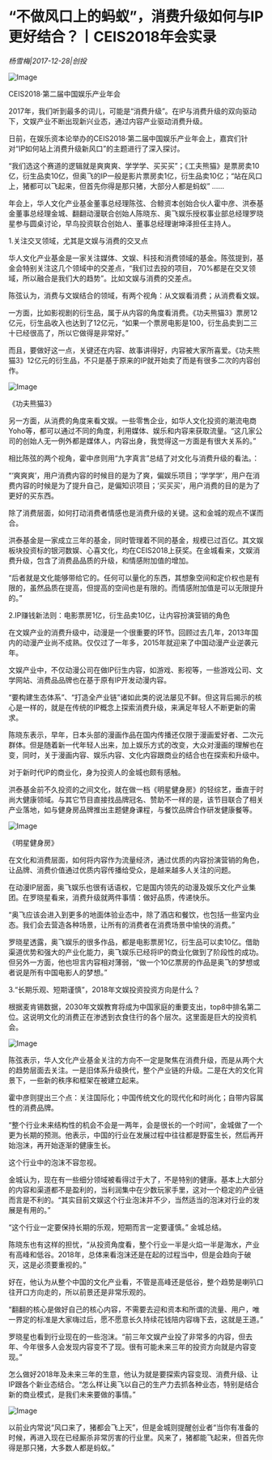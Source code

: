 # “不做风口上的蚂蚁”，消费升级如何与IP更好结合？丨CEIS2018年会实录

*杨雪梅|2017-12-28|创投*

![Image](http://p2.pstatp.com/large/5942000195b39748260a)

CEIS2018·第二届中国娱乐产业年会

2017年，我们听到最多的词儿，可能是“消费升级”。在IP与消费升级的双向驱动下，文娱产业不断出现新兴业态，通过内容产业驱动消费升级。

日前，在娱乐资本论举办的CEIS2018·第二届中国娱乐产业年会上，嘉宾们针对“IP如何站上消费升级新风口”的主题进行了深入探讨。

“我们选这个赛道的逻辑就是爽爽爽、学学学、买买买”；《工夫熊猫》是票房卖10亿，衍生品卖10亿，但奥飞的IP一般是影片票房卖1亿，衍生品卖10亿；“站在风口上，猪都可以飞起来，但首先你得是那只猪，大部分人都是蚂蚁” ……

年会上，华人文化产业基金董事总经理陈弦、合鲸资本创始合伙人霍中彦、洪泰基金董事总经理金城、翻翻动漫联合创始人陈晓东、奥飞娱乐授权事业部总经理罗晓星参与圆桌讨论，早鸟投资联合创始人、董事总经理谢坤泽担任主持人。

1.关注交叉领域，尤其是文娱与消费的交叉点

华人文化产业基金是一家关注媒体、文娱、科技和消费领域的基金。陈弦提到，基金会特别关注这几个领域中的交差点，“我们过去投的项目， 70%都是在交叉领域，所以融合是我们大的趋势”。比如文娱与消费的交差点。

陈弦认为，消费与文娱结合的领域，有两个视角：从文娱看消费；从消费看文娱。

一方面，比如影视剧的衍生品，属于从内容的角度看消费。《功夫熊猫3》票房12亿元，衍生品收入也达到了12亿元，“如果一个票房电影是100，衍生品卖到二三十已经很高了，所以它做得是非常好。”

而且，要做好这一点，关键还在内容、故事讲得好，内容被大家所喜爱。《功夫熊猫3》12亿元的衍生品，不只是基于原来的IP就开始卖了而是有很多二次的内容创作。

![Image](http://p1.pstatp.com/large/5940000220b7c8ea1564)

《功夫熊猫3》

另一方面，从消费的角度来看文娱。一些零售企业，如华人文化投资的潮流电商Yoho等，都可以通过不同的角度，利用媒体、娱乐和内容来获取流量。“这几家公司的创始人无一例外都是媒体人，内容出身，我觉得这一方面是有很大关系的。”

相比陈弦的两个视角，霍中彦则用“九字真言”总结了对文化与消费升级的看法。：

“‘爽爽爽’，用户消费内容的时候目的是为了爽，偏娱乐项目；‘学学学’，用户在消费内容的时候是为了提升自己，是偏知识项目；‘买买买’，用户消费的目的是为了更好的买东西。

除了消费层面，如何打动消费者情感也是消费升级的关键。这和金城的观点不谋而合。

洪泰基金是一家成立三年的基金，同时管理着不同的基金，规模已过百亿。其文娱板块投资标的银河数娱、心喜文化，均在CEIS2018上获奖。在金城看来，文娱消费升级，包含了消费品品质的升级，和情感附加值的增加。

“后者就是文化能够带给它的。任何可以量化的东西，其想象空间和定价权也是有限的，虽然品质在提高，但提高的空间也是有限的。而情感附加值是可以无限提升的。”

2.IP赚钱新法则：电影票房1亿，衍生品卖10亿，让内容扮演营销的角色

在文娱产业的消费升级中，动漫是一个很重要的环节。回顾过去几年，2013年国内的动漫产业尚不成熟。仅仅过了一年多，2015年就迎来了中国动漫产业逆袭元年。

文娱产业中，不仅动漫公司在做IP衍生内容，如游戏、影视等，一些游戏公司、文学网站、消费品品牌也在基于原有IP开发动漫内容。

“要构建生态体系”、“打造全产业链”诸如此类的说法屡见不鲜。但这背后揭示的核心是一样的，就是在传统的IP概念上探索消费升级，来满足年轻人不断更新的需求。

陈晓东表示，早年，日本头部的漫画作品在国内传播还仅限于漫画爱好者、二次元群体。但是随着新一代年轻人出来，加上娱乐方式的改变，大众对漫画的理解也在变，同时，关于漫画内容、娱乐内容、文化内容跟商业的结合也在探索和升级中。

对于新时代IP的商业化，身为投资人的金城也颇有感触。

洪泰基金前不久投资的之间文化，就在做一档《明星健身房》的轻综艺，垂直于时尚大健康领域。与其它节目直接找品牌冠名、赞助不一样的是，该节目联合了相关产业落地，如与健身房品牌推出主题健身课程，与餐饮品牌合作研发健康餐等。

![Image](http://p2.pstatp.com/large/5940000220b8aab6e913)

《明星健身房》

在文化和消费层面，如何将内容作为流量经济，通过优质的内容扮演营销的角色，让品牌、消费价值通过优质内容传播给受众，是越来越多人关注的问题。

在动漫IP层面，奥飞娱乐也很有话语权，它是国内领先的动漫及娱乐文化产业集团。在罗晓星看来，消费升级就两件事情：做好品质，传递快乐。

“奥飞应该会进入到更多的地面体验业态中，除了酒店和餐饮，也包括一些室内业态。我们会去营造各种场景，让所有的消费者在消费场景中愉快的消费。”

罗晓星透露，奥飞娱乐的很多作品，都是电影票房1亿，衍生品可以卖10亿。借助渠道优势和强大的产业化能力，奥飞娱乐已经将IP的商业化做到了阶段性的成功。但另外一方面，他也坦言内容相对薄弱，“做一个10亿票房的作品是奥飞的梦想或者说是所有中国电影人的梦想。”

3.“长期乐观、短期谨慎”，2018年文娱投资投资方向是什么？

根据麦肯锡数据，2030年文娱教育将成为中国家庭的重要支出，top8中排名第二位。这说明文化的消费正在渗透到衣食住行的各个层次。这里面是巨大的投资机会。

![Image](http://p2.pstatp.com/large/5940000220b991df5a3c)

陈弦表示，华人文化产业基金关注的方向不一定是聚焦在消费升级，而是从两个大的趋势层面去关注。一是旧体系升级换代，整个产业链的升级。二是在大的文化背景下，一些新的秩序和框架在被建立起来。

霍中彦则提出三个点：关注国际化；中国传统文化的现代化和时尚化；自带内容属性的消费品牌。

“整个行业未来结构性的机会不会是一两年，会是很长的一个时间”，金城做了一个更为长期的预测。他表示，中国的行业在发展过程中往往都是野蛮生长，然后再开始泡沫，再开始逐渐的健康生长。

这个行业中的泡沫不容忽视。

金城认为，现在有一些细分领域被看得过于大了，不是特别的健康。基本上大部分的内容和渠道都不是盈利的，当利润集中在少数玩家手里，这对一个稳定的产业链而言是不利的。“其实目前文娱这个行业泡沫并不少，当然适当的泡沫对行业的发展是有用的。”

“这个行业一定要保持长期的乐观，短期而言一定要谨慎。” 金城总结。

陈晓东也有这样的担忧，“从投资角度看，整个行业一半是火焰一半是海水，产业有高峰和低谷。2018年，总体来看泡沫还是在起的过程当中，但是会趋向于破灭，这是必须要重视的。”

好在，他认为从整个中国的文化产业看，不管是高峰还是低谷，整个趋势是喇叭口往开口方向走的，所以前景还是非常乐观的。

“翻翻的核心是做好自己的核心内容，不需要去迎和资本和所谓的流量、用户，唯一界定的标准是大家嗨过后，愿不愿意长久持续花钱陪内容嗨下去，这就是王道。”

罗晓星也看到行业现在的一些泡沫。“前三年文娱产业投了非常多的内容，但去年、今年很多人会发现内容变不了现。很有可能未来三年的投资方向就是内容变现。”

怎么做好2018年及未来三年的生意，他认为就是要探索内容变现、消费升级、让IP跟各个新业态结合。“怎么样让奥飞以自己的生产力去抓各种业态，特别是结合新的商业模式，是我们未来要做的事情。”

![Image](http://p1.pstatp.com/large/5942000195bb0f34d8e5)

以前业内常说“风口来了，猪都会飞上天”，但是金城则提醒创业者“当你有准备的时候，再进入现在已经厮杀非常厉害的行业里。风来了，猪都能飞起来，但首先你得是那只猪，大多数人都是蚂蚁。”

